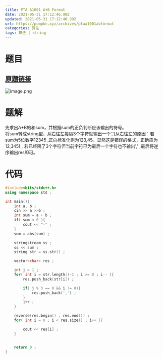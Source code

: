 ```yaml
---
title: PTA A1001 A+B Format
date: 2021-05-31 17:12:46.902
updated: 2021-05-31 17:12:46.902
url: https://pumpkn.xyz/archives/ptaa1001abformat
categories: 算法
tags: 算法 | string
---
```


# 题目
## [原题链接](https://pintia.cn/problem-sets/994805342720868352/problems/994805528788582400)
![image.png](https://pumpkn.xyz/upload/2021/05/image-6ac75dc7db8645f88187376f15c7262e.png)

# 题解
先求出A+B的和sum，并根据sum的正负判断应该输出的符号。</br>
将sum转成string型，从右往左每隔3个字符就输出一个','(从右往左的原因：若sum为5位数字12345 ,正向标准化则为123,45。显然这是错误的格式，正确应为12,345) , 若已经隔了3个字符但当前字符已为最后一个字符也不输出',' ,最后将逆序输出res即可。
# 代码
```c++
#include<bits/stdc++.h>
using namespace std ;

int main(){
    int a, b ;
    cin >> a >>b ;
    int sum = a + b ;
    if( sum < 0 ){
        cout << "-" ;
    }
    sum = abs(sum) ;

    stringstream ss ;
    ss << sum ;
    string str = ss.str() ;

    vector<char> res ;

    int j = 1 ;
    for( int i = str.length()-1 ; i >= 0 ; i-- ){
        res.push_back(str[i]) ;

        if( j % 3 == 0 && i != 0){
            res.push_back(',') ;
        }
        j++ ;
    }

    reverse(res.begin() , res.end()) ;
    for( int i = 0 ; i < res.size() ; i++ ){

        cout << res[i] ;
    }


    return 0 ;
}

```